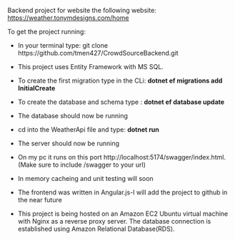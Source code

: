 Backend project for website the following website: https://weather.tonymdesigns.com/home <br>

To get the project running: 
- In your terminal type: git clone ht<span>tps://</span>github.com/tmen427/CrowdSourceBackend.git
- This project uses Entity Framework with MS SQL.
- To create the first migration type in the CLi: <b> dotnet ef migrations add InitialCreate </b>
- To create the database and schema type : <b> dotnet ef database update </b>
- The database should now be running
- cd into the WeatherApi file and type: <b> dotnet run </b>
- The server should now be running 
- On my pc it runs on this port http://localhost:5174/swagger/index.html. (Make sure to include /swagger to your url) 

- In memory cacheing and unit testing will soon
- The frontend was written in Angular.js-I will add the project to github in the near future

- This project is being hosted on an Amazon EC2 Ubuntu virtual machine with Nginx as a reverse proxy server. The database connection is established using Amazon Relational Database(RDS).  
